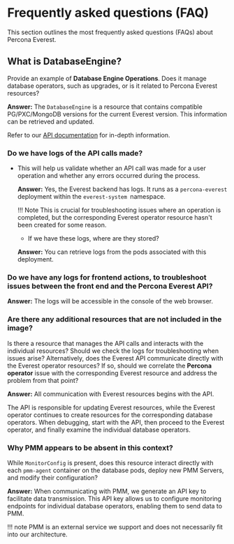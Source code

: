 # Frequently asked questions (FAQ)

This section outlines the most frequently asked questions (FAQs) about Percona Everest.


## What is DatabaseEngine?

Provide an example of **Database Engine Operations**. Does it manage database operators, such as upgrades, or is it related to Percona Everest resources?
    
**Answer:**
The `DatabaseEngine` is a resource that contains compatible PG/PXC/MongoDB versions for the current Everest version. This information can be retrieved and updated.

Refer to our [API documentation](https://percona-everest.readme.io/reference/getkubernetesclusterresources) for in-depth information.

### Do we have logs of the API calls made?

- This will help us validate whether an API call was made for a user operation and whether any errors occurred during the process. 

    **Answer:**
    Yes, the Everest backend has logs. It runs as a `percona-everest` deployment within the `everest-system `namespace. 

    !!! Note
        This is crucial for troubleshooting issues where an operation is completed, but the corresponding Everest operator resource hasn't been created for some reason. 

    - If we have these logs, where are they stored?

    **Answer:**
    You can retrieve logs from the pods associated with this deployment.


### Do we have any logs for frontend actions, to troubleshoot issues between the front end and the Percona Everest API? 

**Answer:**
The logs will be accessible in the console of the web browser.

### Are there any additional resources that are not included in the image?

Is there a resource that manages the API calls and interacts with the individual resources? Should we check the logs for troubleshooting when issues arise? Alternatively, does the Everest API communicate directly with the Everest operator resources? If so, should we correlate the **Percona operator** issue with the corresponding Everest resource and address the problem from that point?

**Answer:**
All communication with Everest resources begins with the API.

The API is responsible for updating Everest resources, while the Everest operator continues to create resources for the corresponding database operators. When debugging, start with the API, then proceed to the Everest operator, and finally examine the individual database operators.


### Why PMM appears to be absent in this context?

While `MonitorConfig` is present, does this resource interact directly with each `pmm-agent` container on the database pods, deploy new PMM Servers, and modify their configuration?

**Answer:**
When communicating with PMM, we generate an API key to facilitate data transmission. This API key allows us to configure monitoring endpoints for individual database operators, enabling them to send data to PMM.

!!! note
    PMM is an external service we support and does not necessarily fit into our architecture.
